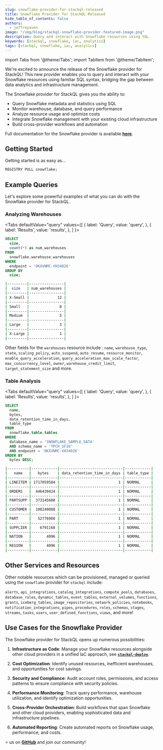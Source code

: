 ```yaml
---
slug: snowflake-provider-for-stackql-released
title: Snowflake Provider for StackQL Released
hide_table_of_contents: false
authors:	
  - jeffreyaven
image: "/img/blog/stackql-snowflake-provider-featured-image.png"
description: Query and interact with Snowflake resources using SQL.
keywords: [stackql, snowflake, iac, analytics]
tags: [stackql, snowflake, iac, analytics]
---
```


import Tabs from '@theme/Tabs';
import TabItem from '@theme/TabItem';

We're excited to announce the release of the Snowflake provider for StackQL! This new provider enables you to query and interact with your Snowflake resources using familiar SQL syntax, bridging the gap between data analytics and infrastructure management.

The Snowflake provider for StackQL gives you the ability to:

- Query Snowflake metadata and statistics using SQL
- Monitor warehouse, database, and query performance
- Analyze resource usage and optimize costs
- Integrate Snowflake management with your existing cloud infrastructure
- Build cross-provider workflows and automation

Full documentation for the Snowflake provider is available [__here__](/providers/snowflake).

## Getting Started

Getting started is as easy as...

```sql
REGISTRY PULL snowflake;
```

## Example Queries

Let's explore some powerful examples of what you can do with the Snowflake provider for StackQL.

### Analyzing Warehouses

<Tabs
  defaultValue="query"
  values={[
    { label: 'Query', value: 'query', },
    { label: 'Results', value: 'results', },
  ]
}>
<TabItem value="query">

```sql
SELECT 
  size, 
  count(*) as num_warehouses
FROM 
  snowflake.warehouse.warehouses
WHERE 
  endpoint = 'OKXVNMC-VH34026'
GROUP BY 
  size;
```

</TabItem>
<TabItem value="results">

```bash
|---------|----------------|
|  size   | num_warehouses |
|---------|----------------|
| X-Small |             12 |
|---------|----------------|
| Small   |              8 |
|---------|----------------|
| Medium  |              5 |
|---------|----------------|
| Large   |              3 |
|---------|----------------|
| X-Large |              1 |
|---------|----------------|
```

</TabItem>
</Tabs>

Other fields for the `warehouses` resource include : `name`, `warehouse_type`, `state`, `scaling_policy`, `auto_suspend`, `auto_resume`, `resource_monitor`, `enable_query_acceleration`, `query_acceleration_max_scale_factor`, `max_concurrency_level`, `owner`, `warehouse_credit_limit`, `target_statement_size` and more.

### Table Analysis

<Tabs
  defaultValue="query"
  values={[
    { label: 'Query', value: 'query', },
    { label: 'Results', value: 'results', },
  ]
}>
<TabItem value="query">

```sql
SELECT 
  name, 
  bytes, 
  data_retention_time_in_days, 
  table_type 
FROM 
  snowflake.table.tables 
WHERE 
  database_name = 'SNOWFLAKE_SAMPLE_DATA' 
  AND schema_name = 'TPCH_SF10' 
  AND endpoint = 'OKXVNMC-VH34026' 
ORDER BY 
  bytes DESC;
```

</TabItem>
<TabItem value="results">

```bash
|----------|------------|-----------------------------|------------|
|   name   |   bytes    | data_retention_time_in_days | table_type |
|----------|------------|-----------------------------|------------|
| LINEITEM | 1717059584 |                           1 | NORMAL     |
|----------|------------|-----------------------------|------------|
| ORDERS   |  446439424 |                           1 | NORMAL     |
|----------|------------|-----------------------------|------------|
| PARTSUPP |  373145600 |                           1 | NORMAL     |
|----------|------------|-----------------------------|------------|
| CUSTOMER |  108249088 |                           1 | NORMAL     |
|----------|------------|-----------------------------|------------|
| PART     |   52776960 |                           1 | NORMAL     |
|----------|------------|-----------------------------|------------|
| SUPPLIER |    6791168 |                           1 | NORMAL     |
|----------|------------|-----------------------------|------------|
| NATION   |       4096 |                           1 | NORMAL     |
|----------|------------|-----------------------------|------------|
| REGION   |       4096 |                           1 | NORMAL     |
|----------|------------|-----------------------------|------------|
```

</TabItem>
</Tabs>

## Other Services and Resources

Other notable resources which can be provisioned, managed or queried using the `snowflake` provider for `stackql` include:  

`alerts`, `api_integrations`, `catalog_integrations`, `compute_pools`, `databases`, `database_roles`, `dynamic_tables`, `event_tables`, `external_volumes`, `functions`, `grants`, `iceberg_tables`, `image_repositories`, `network_policies`, `notebooks`,  `notification_integrations`, `pipes`, `procedures`, `roles`, `schemas`, `stages`, `streams`, `tasks`, `users`, `user_defined_functions`, `views`, and more!

## Use Cases for the Snowflake Provider

The Snowflake provider for StackQL opens up numerous possibilities:

1. **Infrastructure as Code**: Manage your Snowflake resources alongside other cloud providers in a unified IaC approach, see [__`stackql-deploy`__](https://stackql-deploy.io/).

2. **Cost Optimization**: Identify unused resources, inefficient warehouses, and opportunities for cost savings.

3. **Security and Compliance**: Audit account roles, permissions, and access patterns to ensure compliance with security policies.

4. **Performance Monitoring**: Track query performance, warehouse utilization, and identify optimization opportunities.

5. **Cross-Provider Orchestration**: Build workflows that span Snowflake and other cloud providers, enabling sophisticated data and infrastructure pipelines.

6. **Automated Reporting**: Create automated reports on Snowflake usage, performance, and costs.

⭐ us on [__GitHub__](https://github.com/stackql/stackql) and join our community!